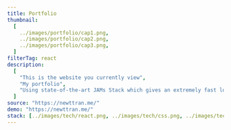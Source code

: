 ```yaml
---
title: Portfolio
thumbnail:
  [
    ../images/portfolio/cap1.png,
    ../images/portfolio/cap2.png,
    ../images/portfolio/cap3.png,
  ]
filterTag: react
description:
  [
    "This is the website you currently view",
    "My portfolio",
    "Using state-of-the-art JAMs Stack which gives an extremely fast loading time, better User Experience. Futhermore, it is fully optimized",
  ]
source: "https://newttran.me/"
demo: "https://newttran.me/"
stack: [../images/tech/react.png, ../images/tech/css.png, ../images/tech/md.png]
---
```

